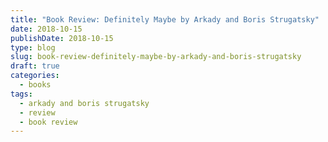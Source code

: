 ```yaml
---
title: "Book Review: Definitely Maybe by Arkady and Boris Strugatsky"
date: 2018-10-15
publishDate: 2018-10-15
type: blog
slug: book-review-definitely-maybe-by-arkady-and-boris-strugatsky
draft: true
categories:
  - books
tags:
  - arkady and boris strugatsky
  - review
  - book review
---
```


